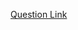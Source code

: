 [Question Link](https://leetcode.com/problems/remove-all-occurrences-of-a-substring/description/?envType=daily-question&envId=2025-02-11)
